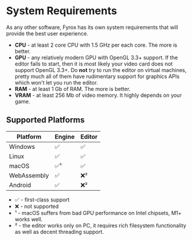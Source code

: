 # System Requirements

As any other software, Fyrox has its own system requirements that will provide the best user experience. 

- **CPU** - at least 2 core CPU with 1.5 GHz per each core. The more is better.
- **GPU** - any relatively modern GPU with OpenGL 3.3+ support. If the editor fails to start, then it is most likely your
video card does not support OpenGL 3.3+. Do **not** try to run the editor on virtual machines, pretty much all of them
have rudimentary support for graphics APIs which won't let you run the editor.
- **RAM** - at least 1 Gb of RAM. The more is better.
- **VRAM** - at least 256 Mb of video memory. It highly depends on your game. 

## Supported Platforms

| Platform    | Engine | Editor |
|-------------|--------|--------|
| Windows     | ✅      | ✅      |
| Linux       | ✅      | ✅      |
| macOS       | ✅¹     | ✅      |
| WebAssembly | ✅      | ❌²     |
| Android     | ✅      | ❌²     |

- ✅ - first-class support
- ❌ - not supported
- ¹ - macOS suffers from bad GPU performance on Intel chipsets, M1+ works well.
- ² - the editor works only on PC, it requires rich filesystem functionality as well as decent threading support.